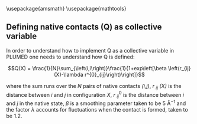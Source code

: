<script
  src="https://cdn.mathjax.org/mathjax/latest/MathJax.js?config=TeX-AMS-MML_HTMLorMML"
  type="text/javascript">
</script>

\usepackage{amsmath}
\usepackage{mathtools}

## Defining native contacts (Q) as collective variable
In order to understand how to implement Q as a collective variable in PLUMED
one needs to understand how Q is defined:

$$Q(X) = \frac{1}{N}\sum_{\left(i,i\right)}\frac{1}{1+exp\left[\beta \left(r_{ij}(X)-\lambda r^{0}_{ij}\right)\right]}$$

where the sum runs over the _N_ pairs of native contacts _(i,j)_, _r_ $`_{ij}`$ _(X)_ is the 
distance between _i_ and _j_ in configuration _X_, _r_ $`^{0}_{ij}`$ is the distance between
_i_ and _j_ in the native state, $\beta$ is a smoothing parameter taken to be 5 Å$`^{-1}`$ 
and the factor $`\lambda`$ accounts for fluctuations when the contact is formed, taken to be
1.2. 

